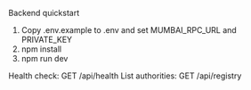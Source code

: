 Backend quickstart

1) Copy .env.example to .env and set MUMBAI_RPC_URL and PRIVATE_KEY
2) npm install
3) npm run dev

Health check: GET /api/health
List authorities: GET /api/registry

